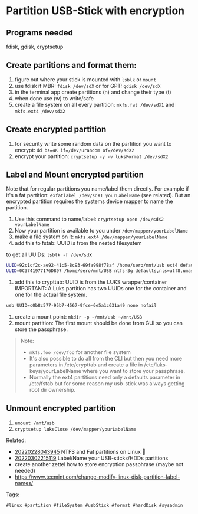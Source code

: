 # Partition USB-Stick with encryption

## Programs needed

fdisk, gdisk, cryptsetup

## Create partitions and format them:

1. figure out where your stick is mounted with `lsblk` or `mount`
1. use fdisk if MBR: `fdisk /dev/sdX` or for GPT: `gdisk /dev/sdX`
1. in the terminal app create partitions (n) and change their type (t)
1. when done use (w) to write/safe
1. create a file system on all every partition: `mkfs.fat /dev/sdX1` and
`mkfs.ext4 /dev/sdX2`

## Create encrypted partition

1. for security write some random data on the partition you want to encrypt:
`dd bs=4K if=/dev/urandom of=/dev/sdX2`
1. encrypt your partition: `cryptsetup -y -v luksFormat /dev/sdX2`

## Label and Mount encrypted partition

Note that for regular partitions you name/label them directly. For example if
it's a fat partition: `exfatlabel /dev/sdX1 yourLabelName` (see related). But an
encrypted partition requires the systems device mapper to name the partition.

1. Use this command to name/label: `cryptsetup open /dev/sdX2 yourLabelName`
1. Now your partition is available to you under `/dev/mapper/yourLabelName`
1. make a file system on it: `mkfs.ext4 /dev/mapper/yourLabelName`
1. add this to fstab: UUID is from the nested filesystem

to get all UUIDs: `lsblk -f /dev/sdX`


```bash
UUID=92c1cf2c-ae92-41c5-8c93-69fa998f78af /home/sero/mnt/usb ext4 defaults,nls=utf8,umask=000,dmask=027,fmask=137,uid=1000,gid=1000 0 0
UUID=0C3741977176D897 /home/sero/mnt/USB ntfs-3g defaults,nls=utf8,umask=000,dmask=027,fmask=137,uid=1000,gid=1000 0 0
```

1. add this to crypttab: UUID is from the LUKS wrapper/container
IMPORTANT: A Luks partition has two UUIDs one for the container and one for the
actual file system.

```bash
usb UUID=c0b8c577-95b7-4567-9fce-6e5a1c631a49 none nofail
```

1. create a mount point: `mkdir -p ~/mnt/usb ~/mnt/USB`
1. mount partition: The first mount should be done from GUI so you can
store the passphrase.

> Note:
> * `mkfs.foo /dev/foo` for another file system
> * It's also possible to do all from the CLI but then you need more
> parameters in /etc/crypttab and create a file in /etc/luks-keys/yourLabelName
> where you want to store your passphrase.
> * Normally the ext4 partitions need only a defaults parameter in /etc/fstab
> but for some reason my usb-stick was always getting root dir ownership.

## Unmount encrypted partition

1. `umount /mnt/usb`
1. `cryptsetup luksClose /dev/mapper/yourLabelName`


Related:

* [20220228043945](/20220228043945/) NTFS and Fat partitions on Linux 🐧
* [20220302215119](/20220302215119/) Label/Name your USB-sticks/HDDs partitions
* create another zettel how to store encryption passphrase (maybe not needed)
* <https://www.tecmint.com/change-modify-linux-disk-partition-label-names/>

Tags:

    #linux #partition #fileSystem #usbStick #format #hardDisk #sysadmin
